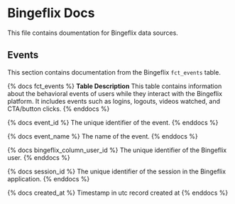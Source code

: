 # Bingeflix Docs
This file contains doumentation for Bingeflix data sources.

## Events
This section contains documentation from the Bingeflix `fct_events` table.

{% docs fct_events %}
**Table Description**
This table contains information about the behavioral events of users while they interact with the Bingeflix platform. It includes events such as logins, logouts, videos watched, and CTA/button clicks.
{% enddocs %}

{% docs event_id %}
The unique identifier of the event.
{% enddocs %}

{% docs event_name %}
The name of the event.
{% enddocs %}

{% docs bingeflix_column_user_id %}
The unique identifier of the Bingeflix user. 
{% enddocs %}

{% docs session_id %}
The unique identifier of the session in the Bingeflix application.
{% enddocs %}

{% docs created_at %}
Timestamp in utc record created at
{% enddocs %}
